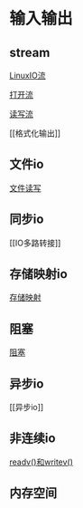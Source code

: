 # 输入输出

## stream

[LinuxIO流](linux-io-stream.md)

[打开流](linux-stream-open-api.md)

[读写流](linux-stream-read-and-write.md)

[[格式化输出]]

## 文件io

[文件读写](linux-file-api-read-write.md)

## 同步io

[[IO多路转接]]

## 存储映射io

[存储映射](linux-io-api-mmap.md)

## 阻塞

[阻塞](linux-block.md)

## 异步io
  
[[异步io]]

## 非连续io

[readv()和writev()](linux-io-api-readv-and-writev.md)

## 内存空间

